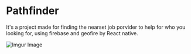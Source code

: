 # Pathfinder
It's a project made for finding the nearset job porvider to help for who you looking for,
using firebase and geofire by React native.

![Imgur Image](https://lh3.googleusercontent.com/byM2vklMIHKwCOP04s--vbjRVzup_6QlLdCVs-DpDEE6ZTMb6D2VgV_pARSUfh4UecpH6FBIFgTgHcSLUTABzFFsui7aSXXdlWzjwgkCDuGo_fNjI399rT7_CjadhL72nj16jKxGrR_9FFGXnG3v1aje2iscM2kshRxrk-W-pt0N4p-xSD9BdTh5yXSq3NAG2rG1C0tnSozoNUxXnamWwrSqsWB0LUeg6_SvYgb8Zms5VWs_mD6QVHrnrclvuCwvf72Qd-kiAYtWMo5xZ8yD1bQy0kCmhkEv3aQmIcl9_8bzQ9sbbczfWUBXqg3Io8ySaru7w6PwRyxzB5e-5DhUGB6zANQ-HtuMHuOSszYufl1xrQXUGdYP6-UciLR7MQyp3_0MNvVczd86i4XXf2j7XmLubn3F2FW7h7plaZ5R5FlDcc_5izKMHfuNXdj0LvlKw8Mw543o8lpCWoThJm9z6_D1FCSfkUtHobzDfDiuZSAmQPOei_bbaHG6KchyppvqQxglFY_J7R_1BAted85ZqHYd5pYd1ojlgZPPdeg0qmY7tkKv86cY07sy-0fFZuZW-Q9EStheZAJTIHNRnHANseKrhsfsJB4co3HRqpvkgjsLl0YNy3g1FG9dZIFt4QNoAr26tLEHtTdY2fu7m4MJYO_4ozBHX7g=w1176-h882-no)
